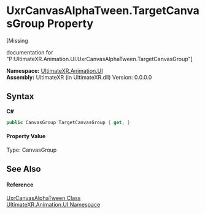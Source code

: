# UxrCanvasAlphaTween.TargetCanvasGroup Property 
 

\[Missing <summary> documentation for "P:UltimateXR.Animation.UI.UxrCanvasAlphaTween.TargetCanvasGroup"\]

**Namespace:**&nbsp;<a href="N_UltimateXR_Animation_UI">UltimateXR.Animation.UI</a><br />**Assembly:**&nbsp;UltimateXR (in UltimateXR.dll) Version: 0.0.0.0

## Syntax

**C#**<br />
``` C#
public CanvasGroup TargetCanvasGroup { get; }
```


#### Property Value
Type: CanvasGroup

## See Also


#### Reference
<a href="T_UltimateXR_Animation_UI_UxrCanvasAlphaTween">UxrCanvasAlphaTween Class</a><br /><a href="N_UltimateXR_Animation_UI">UltimateXR.Animation.UI Namespace</a><br />